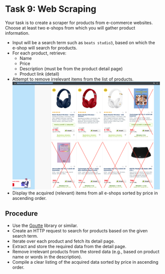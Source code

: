 # Task 9: Web Scraping

Your task is to create a scraper for products from e-commerce websites. Choose at least two e-shops from which you will gather product information.

- Input will be a search term such as `beats studio3`, based on which the e-shop will search for products.
- For each product, retrieve:
  - Name
  - Price
  - Description (must be from the product detail page)
  - Product link (detail)
- Attempt to remove irrelevant items from the list of products.
![Products](produkty.png)
- Display the acquired (relevant) items from all e-shops sorted by price in ascending order.

## Procedure

- Use the [Goutte](https://packagist.org/packages/fabpot/goutte) library or similar.
- Create an HTTP request to search for products based on the given search term.
- Iterate over each product and fetch its detail page.
- Extract and store the required data from the detail page.
- Remove irrelevant products from the stored data (e.g., based on product name or words in the description).
- Compile a clear listing of the acquired data sorted by price in ascending order.
